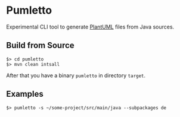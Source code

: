 # Pumletto

Experimental CLI tool to generate [PlantUML](http://plantuml.com/) files from Java sources.

## Build from Source

```
$> cd pumletto
$> mvn clean intsall
```

After that you have a binary `pumletto` in directory `target`.

## Examples

```
$> pumletto -s ~/some-project/src/main/java --subpackages de
```